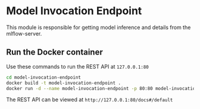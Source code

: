 # Model Invocation Endpoint

This module is responsible for getting model inference and details from the mlflow-server.

## Run the Docker container

Use these commands to run the REST API at `127.0.0.1:80`

```bash
cd model-invocation-endpoint
docker build -t model-invocation-endpoint .
docker run -d --name model-invocation-endpoint -p 80:80 model-invocation-endpoint
```

The REST API can be viewed at `http://127.0.0.1:80/docs#/default`
